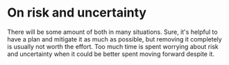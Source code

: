 # On risk and uncertainty

There will be some amount of both in many situations. Sure, it's helpful to have a plan and mitigate it as much as possible, but removing it completely is usually not worth the effort. Too much time is spent worrying about risk and uncertainty when it could be better spent moving forward despite it.
